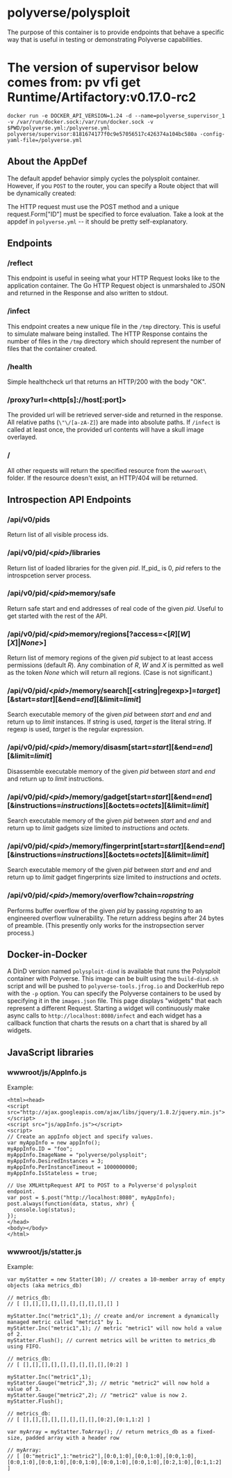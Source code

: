 # polyverse/polysploit

The purpose of this container is to provide endpoints that behave a specific way that is useful in testing or demonstrating Polyverse capabilities.

# The version of supervisor below comes from: pv vfi get Runtime/Artifactory:v0.17.0-rc2
```
docker run -e DOCKER_API_VERSION=1.24 -d --name=polyverse_supervisor_1 -v /var/run/docker.sock:/var/run/docker.sock -v $PWD/polyverse.yml:/polyverse.yml polyverse/supervisor:8181674177f0c9e57056517c426374a104bc580a -config-yaml-file=/polyverse.yml
```

## About the AppDef
The default appdef behavior simply cycles the polysploit container. However, if you `POST` to the router, you can specify a Route object that will be dynamically created:

The HTTP request must use the POST method and a unique request.Form["ID"] must be specified to force evaluation. Take a look at the appdef in `polyverse.yml` -- it should be pretty self-explanatory.

## Endpoints

### /reflect
This endpoint is useful in seeing what your HTTP Request looks like to the application container. The Go HTTP Request object is unmarshaled to JSON and returned in the Response and also written to stdout.

### /infect
This endpoint creates a new unique file in the `/tmp` directory. This is useful to simulate malware being installed. The HTTP Response contains the number of files in the `/tmp` directory which should represent the number of files that the container created.

### /health
Simple healthcheck url that returns an HTTP/200 with the body "OK".

### /proxy?url=\<http[s]://host[:port]\>
The provided url will be retrieved server-side and returned in the response. All relative paths (`\"\/[a-zA-Z]`) are made into absolute paths. If `/infect` is called at least once, the provided url contents will have a skull image overlayed.

### /
All other requests will return the specified resource from the `wwwroot\` folder. If the resource doesn't exist, an HTTP/404 will be returned.

## Introspection API Endpoints

### /api/v0/pids
Return list of all visible process ids.

### /api/v0/pid/\<_pid_\>/libraries
Return list of loaded libraries for the given _pid_. If_pid_ is 0, _pid_ refers to the introspcetion server process.

### /api/v0/pid/\<_pid_\>memory/safe
Return safe start and end addresses of real code of the given _pid_. Useful to get started with the rest of the API.

### /api/v0/pid/\<_pid_\>memory/regions[?access=\<[_R_][_W_][_X_]|_None_\>]
Return list of memory regions of the given _pid_ subject to at least access permissions (default _R_). Any combination of _R_, _W_ and _X_ is permitted as well as the token _None_ which will return all regions. (Case is not significant.)

### /api/v0/pid/\<_pid_\>/memory/search[[\<string|regexp\>]=_target_][&start=_start_][&end=_end_][&limit=_limit_]
Search executable memory of the given _pid_ between _start_ and _end_ and return up to _limit_ instances. If string is used, _target_ is the literal string. If regexp is used, _target_ is the regular expression.

### /api/v0/pid/\<_pid_\>/memory/disasm[start=_start_][&end=_end_][&limit=_limit_]
Disassemble executable memory of the given _pid_ between _start_ and _end_ and return up to _limit_ instructions. 

### /api/v0/pid/\<_pid_\>/memory/gadget[start=_start_][&end=_end_][&instructions=_instructions_][&octets=_octets_][&limit=_limit_]
Search executable memory of the given _pid_ between _start_ and _end_ and return up to _limit_ gadgets size limited to _instructions_ and _octets_. 

### /api/v0/pid/\<_pid_\>/memory/fingerprint[start=_start_][&end=_end_][&instructions=_instructions_][&octets=_octets_][&limit=_limit_]
Search executable memory of the given _pid_ between _start_ and _end_ and return up to _limit_ gadget fingerprints size limited to _instructions_ and _octets_. 

### /api/v0/pid/\<_pid_\>/memory/overflow?chain=_ropstring_
Performs buffer overflow of the given _pid_ by passing _ropstring_ to an engineered overflow vulnerability. The return address begins after 24 bytes of preamble. (This presently only works for the instropsection server process.)


## Docker-in-Docker
A DinD version named `polysploit-dind` is available that runs the Polysploit container with Polyverse. This image can be built using the `build-dind.sh` script and will be pushed to `polyverse-tools.jfrog.io` and DockerHub repo with the `-p` option. You can specify the Polyverse containers to be used by specifying it in the `images.json` file.
This page displays "widgets" that each represent a different Request. Starting a widget will continuously make async calls to `http://localhost:8080/infect` and each widget has a callback function that charts the resuts on a chart that is shared by all widgets.

## JavaScript libraries

### wwwroot/js/AppInfo.js

Example:
```
<html><head>
<script src="http://ajax.googleapis.com/ajax/libs/jquery/1.8.2/jquery.min.js"></script>
<script src="js/appInfo.js"></script>
<script>
// Create an appInfo object and specify values.
var myAppInfo = new appInfo();
myAppInfo.ID = "foo";
myAppInfo.ImageName = "polyverse/polysploit";
myAppInfo.DesiredInstances = 3;
myAppInfo.PerInstanceTimeout = 1000000000;
myAppInfo.IsStateless = true;

// Use XMLHttpRequest API to POST to a Polyverse'd polysploit endpoint.
var post = $.post("http://localhost:8080", myAppInfo);
post.always(function(data, status, xhr) {
  console.log(status);
});
</head>
<body></body>
</html>
```

### wwwroot/js/statter.js

Example:
```
var myStatter = new Statter(10); // creates a 10-member array of empty objects (aka metrics_db)

// metrics_db:
// [ [],[],[],[],[],[],[],[],[],[] ]

myStatter.Inc("metric1",1); // create and/or increment a dynamically managed metric called "metric1" by 1.
myStatter.Inc("metric1",1); // metric "metric1" will now hold a value of 2.
myStatter.Flush(); // current metrics will be written to metrics_db using FIFO.

// metrics_db:
// [ [],[],[],[],[],[],[],[],[],[0:2] ]

myStatter.Inc("metric1",1);
myStatter.Gauge("metric2",3); // metric "metric2" will now hold a value of 3.
myStatter.Gauge("metric2",2); // "metric2" value is now 2.
myStatter.Flush();

// metrics_db:
// [ [],[],[],[],[],[],[],[],[0:2],[0:1,1:2] ]

var myArray = myStatter.ToArray(); // return metrics_db as a fixed-size, padded array with a header row

// myArray:
// [ [0:"metric1",1:"metric2"],[0:0,1:0],[0:0,1:0],[0:0,1:0],[0:0,1:0],[0:0,1:0],[0:0,1:0],[0:0,1:0],[0:0,1:0],[0:2,1:0],[0:1,1:2] ]
```

